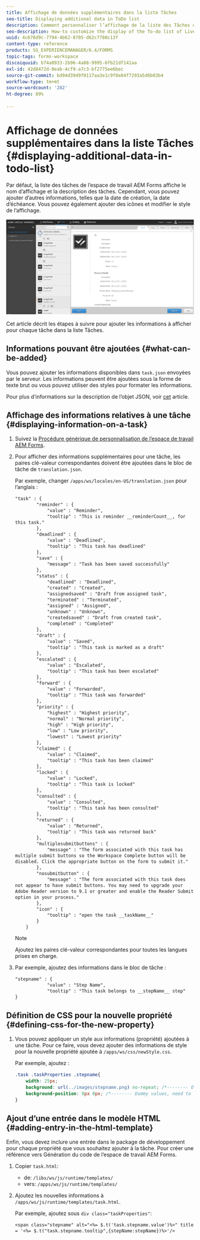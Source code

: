 ```yaml
---
title: Affichage de données supplémentaires dans la liste Tâches
seo-title: Displaying additional data in ToDo list
description: Comment personnaliser l’affichage de la liste des Tâches de l’espace de travail LiveCycle AEM Forms pour afficher plus d’informations que les informations par défaut.
seo-description: How-to customize the display of the To-do list of LiveCycle AEM Forms workspace to show more information besides the default.
uuid: 4c678d9c-7794-4b62-8705-d62c7780c13f
content-type: reference
products: SG_EXPERIENCEMANAGER/6.4/FORMS
topic-tags: forms-workspace
discoiquuid: b74a0933-2b96-4a88-9995-6fb21df141aa
exl-id: 42d8472d-0eab-4cf9-a7c3-bf2775ee6bec
source-git-commit: bd94d3949f0117aa3e1c9f0e84f7293a5d6b03b4
workflow-type: tm+mt
source-wordcount: '282'
ht-degree: 89%

---
```


# Affichage de données supplémentaires dans la liste Tâches {#displaying-additional-data-in-todo-list}

Par défaut, la liste des tâches de l’espace de travail AEM Forms affiche le nom d’affichage et la description des tâches. Cependant, vous pouvez ajouter d’autres informations, telles que la date de création, la date d’échéance. Vous pouvez également ajouter des icônes et modifier le style de l’affichage.

![Aperçu de l’onglet Tâches de Workspace HTML affichant la configuration par défaut](assets/html-todo-list.png)

Cet article décrit les étapes à suivre pour ajouter les informations à afficher pour chaque tâche dans la liste Tâches.

## Informations pouvant être ajoutées {#what-can-be-added}

Vous pouvez ajouter les informations disponibles dans `task.json` envoyées par le serveur. Les informations peuvent être ajoutées sous la forme de texte brut ou vous pouvez utiliser des styles pour formater les informations.

Pour plus d’informations sur la description de l’objet JSON, voir [cet](/help/forms/using/html-workspace-json-object-description.md) article.

## Affichage des informations relatives à une tâche {#displaying-information-on-a-task}

1. Suivez la [Procédure générique de personnalisation de l’espace de travail AEM Forms](/help/forms/using/generic-steps-html-workspace-customization.md).
1. Pour afficher des informations supplémentaires pour une tâche, les paires clé-valeur correspondantes doivent être ajoutées dans le bloc de tâche de `translation.json`.

   Par exemple, changer `/apps/ws/locales/en-US/translation.json` pour l’anglais :

   ```
   "task" : {
           "reminder" : {
               "value" : "Reminder",
               "tooltip" : "This is reminder __reminderCount__, for this task."
           },
           "deadlined" : {
               "value" : "Deadlined",
               "tooltip" : "This task has deadlined"
           },
           "save" : {
               "message" : "Task has been saved successfully"
           },
           "status" : {
               "deadlined" : "Deadlined",
               "created" : "Created",
               "assignedsaved" : "Draft from assigned task",
               "terminated" : "Terminated",
               "assigned" : "Assigned",
               "unknown" : "Unknown",
               "createdsaved" : "Draft from created task",
               "completed" : "Completed"
           },
           "draft" : {
               "value" : "Saved",
               "tooltip" : "This task is marked as a draft"
           },
           "escalated" : {
               "value" : "Escalated",
               "tooltip" : "This task has been escalated"
           },
           "forward" : {
               "value" : "Forwarded",
               "tooltip" : "This task was forwarded"
           },
           "priority" : {
               "highest" : "Highest priority",
               "normal" : "Normal priority",
               "high" : "High priority",
               "low" : "Low priority",
               "lowest" : "Lowest priority"
           },
           "claimed" : {
               "value" : "Claimed",
               "tooltip" : "This task has been claimed"
           },
           "locked" : {
               "value" : "Locked",
               "tooltip" : "This task is locked"
           },
           "consulted" : {
               "value" : "Consulted",
               "tooltip" : "This task has been consulted"
           },
           "returned" : {
               "value" : "Returned",
               "tooltip" : "This task was returned back"
           },
           "multiplesubmitbuttons" : {
               "message" : "The form associated with this task has multiple submit buttons so the Workspace Complete button will be disabled. Click the appropriate button on the form to submit it."
           },
           "nosubmitbutton" : {
               "message" : "The form associated with this task does not appear to have submit buttons. You may need to upgrade your Adobe Reader version to 9.1 or greater and enable the Reader Submit option in your process."
           },
           "icon" : {
               "tooltip" : "open the task __taskName__"
           }
       }
   ```

   >[!NOTE]
   >
   >Ajoutez les paires clé-valeur correspondantes pour toutes les langues prises en charge.

1. Par exemple, ajoutez des informations dans le bloc de tâche :

   ```
   "stepname" : {
               "value" : "Step Name",
               "tooltip" : "This task belongs to __stepName__ step"
   }
   ```

## Définition de CSS pour la nouvelle propriété {#defining-css-for-the-new-property}

1. Vous pouvez appliquer un style aux informations (propriété) ajoutées à une tâche. Pour ce faire, vous devez ajouter des informations de style pour la nouvelle propriété ajoutée à `/apps/ws/css/newStyle.css`.

   Par exemple, ajoutez :

   ```css
   .task .taskProperties .stepname{
       width: 25px;
       background: url(../images/stepname.png) no-repeat; /*-------- Or just reuse background image / image-sprite defined .task .taskProperties span of style.css---------------------*/
       background-position: 0px 0px; /*-------- Dummy values, need to be configured as per user background image / image-sprite ---------------------*/
   }
   ```

## Ajout d’une entrée dans le modèle HTML {#adding-entry-in-the-html-template}

Enfin, vous devez inclure une entrée dans le package de développement pour chaque propriété que vous souhaitez ajouter à la tâche. Pour créer une référence vers Génération du code de l’espace de travail AEM Forms.

1. Copier `task.html`:

   * de: `/libs/ws/js/runtime/templates/`
   * vers: `/apps/ws/js/runtime/templates/`

1. Ajoutez les nouvelles informations à `/apps/ws/js/runtime/templates/task.html`.

   Par exemple, ajoutez sous `div class="taskProperties"`:

   ```
   <span class="stepname" alt="<%= $.t('task.stepname.value')%>" title = '<%= $.t("task.stepname.tooltip",{stepName:stepName})%>'/>
   ```
